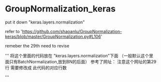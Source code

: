 # GroupNormalization_keras
put it down  "keras.layers.normalization"

refer to 'https://github.com/shaoanlu/GroupNormalization-keras/blob/master/GroupNormalization.py#L106'

remeber the 29th
need to revise

'''
将这个里面的代码放在 "keras.layers.normalization"下面  （一般默认这个里面只有BatchNormalization,放到BN的后面）
参考了网址：
注意这个网址的第29行
需要修改成 此代码的对应行数

'''
